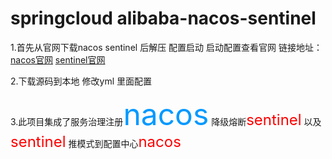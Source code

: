 # springcloud alibaba-nacos-sentinel

1.首先从官网下载nacos sentinel 后解压 配置启动 启动配置查看官网
链接地址：[nacos官网](https://nacos.io/en-us/) [sentinel官网](https://github.com/alibaba/Sentinel/wiki)

 2.下载源码到本地 修改yml 里面配置

3.此项目集成了服务治理注册<font color=#0099ff size=8>nacos</font> 降级熔断<font color=red size=5>sentinel</font> 以及<font color=red size=5>sentinel</font> 推模式到配置中心<font color=red size=5>nacos</font>
